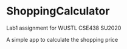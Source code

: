 # ShoppingCalculator

Lab1 assignment for WUSTL CSE438 SU2020

A simple app to calculate the shopping price
